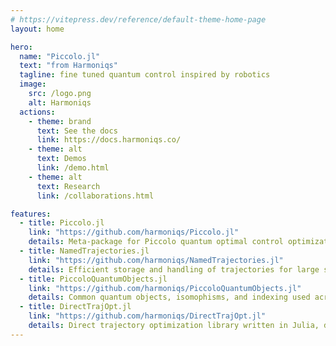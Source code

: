 ```yaml
---
# https://vitepress.dev/reference/default-theme-home-page
layout: home

hero:
  name: "Piccolo.jl"
  text: "from Harmoniqs"
  tagline: fine tuned quantum control inspired by robotics
  image:
    src: /logo.png
    alt: Harmoniqs
  actions:
    - theme: brand
      text: See the docs
      link: https://docs.harmoniqs.co/
    - theme: alt
      text: Demos
      link: /demo.html
    - theme: alt
      text: Research
      link: /collaborations.html

features:
  - title: Piccolo.jl
    link: "https://github.com/harmoniqs/Piccolo.jl"
    details: Meta-package for Piccolo quantum optimal control optimization and utilities
  - title: NamedTrajectories.jl
    link: "https://github.com/harmoniqs/NamedTrajectories.jl"
    details: Efficient storage and handling of trajectories for large state and control optimization
  - title: PiccoloQuantumObjects.jl
    link: "https://github.com/harmoniqs/PiccoloQuantumObjects.jl"
    details: Common quantum objects, isomophisms, and indexing used across the Piccolo.jl ecosystem
  - title: DirectTrajOpt.jl
    link: "https://github.com/harmoniqs/DirectTrajOpt.jl"
    details: Direct trajectory optimization library written in Julia, dependent on non-linear program solvers, written by us, used by us!
---
```

